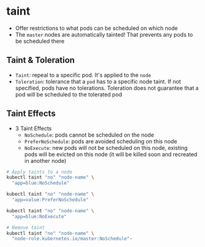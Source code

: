 # taint

- Offer restrictions to what pods can be scheduled on which node
- The `master` nodes are automatically tainted! That prevents any pods to be scheduled there

## Taint & Toleration

- `Taint`: repeal to a specific pod. It's applied to the `node`
- `Toleration`: tolerance that a `pod` has to a specific node taint. If not specified, pods have no tolerations. Toleration does not guarantee that a pod will be scheduled to the tolerated pod

## Taint Effects

- 3 Taint Effects
  - `NoSchedule`: pods cannot be scheduled on the node
  - `PreferNoSchedule`: pods are avoided scheduling on this node
  - `NoExecute`: new pods will not be scheduled on this node, existing pods will be evicted on this node (it will be killed soon and recreated in another node)

```sh
# Apply taints to a node
kubectl taint "no" "node-name" \
  "app=blue:NoSchedule"

kubectl taint "no" "node-name" \
  "app=value:PreferNoSchedule"

kubectl taint "no" "node-name" \
  "app=blue:NoExecute"

# Remove taint
kubectl taint "no" "node-name" \
  "node-role.kubernetes.io/master:NoSchedule"-
```
